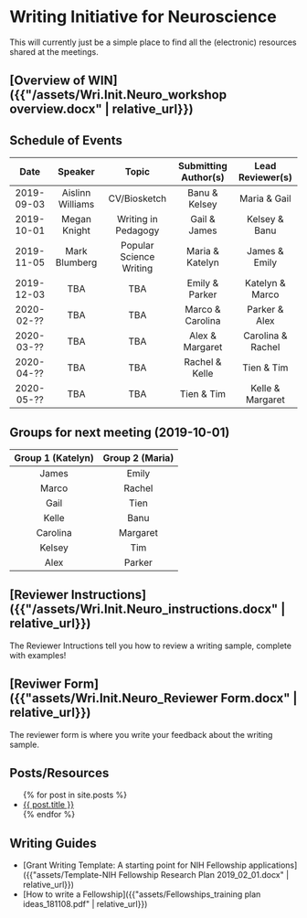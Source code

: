 # Writing Initiative for Neuroscience

This will currently just be a simple place to find all the (electronic) resources shared at the meetings.

## [Overview of WIN]({{"/assets/Wri.Init.Neuro_workshop overview.docx" | relative_url}})

## Schedule of Events

|    Date    |      Speaker     |          Topic          | Submitting Author(s) | Lead Reviewer(s) |
|:----------:|:----------------:|:-----------------------:|:--------------------:|:----------------:|
| 2019-09-03 | Aislinn Williams |      CV/Biosketch       |     Banu & Kelsey    |  Maria & Gail    |
| 2019-10-01 | Megan Knight     |  Writing in Pedagogy    |     Gail & James     |  Kelsey & Banu   |
| 2019-11-05 | Mark Blumberg    | Popular Science Writing |    Maria & Katelyn   |  James & Emily   |
| 2019-12-03 |     TBA          |      TBA                |    Emily & Parker    | Katelyn & Marco  |
| 2020-02-?? |     TBA          |      TBA                |    Marco & Carolina  |   Parker & Alex  |
| 2020-03-?? |     TBA          |      TBA                |    Alex & Margaret   |Carolina & Rachel |
| 2020-04-?? |     TBA          |      TBA                |    Rachel & Kelle    |    Tien & Tim    |
| 2020-05-?? |     TBA          |      TBA                |      Tien & Tim      |Kelle & Margaret  |

## Groups for next meeting (2019-10-01)

| Group 1 (Katelyn)  |Group 2 (Maria)  |
|:---------------:|:---------------:|
| James           | Emily            |
| Marco           | Rachel          |
| Gail        | Tien     |
| Kelle         | Banu           |
| Carolina          | Margaret             |
| Kelsey           | Tim            |
| Alex        | Parker           |

## [Reviewer Instructions]({{"/assets/Wri.Init.Neuro_instructions.docx" | relative_url}})

The Reviewer Intructions tell you how to review a writing sample, complete with examples!

## [Reviwer Form]({{"assets/Wri.Init.Neuro_Reviewer Form.docx" | relative_url}})

The reviewer form is where you write your feedback about the writing sample.

## Posts/Resources

<ul>
  {% for post in site.posts %}
    <li>
      <a href="{{ post.url | relative_url }}">{{ post.title }}</a>
    </li>
  {% endfor %}
</ul>

## Writing Guides

- [Grant Writing Template: A starting point for NIH Fellowship applications]({{"assets/Template-NIH Fellowship Research Plan 2019_02_01.docx" | relative_url}})
- [How to write a Fellowship]({{"assets/Fellowships_training plan ideas_181108.pdf" | relative_url}})
